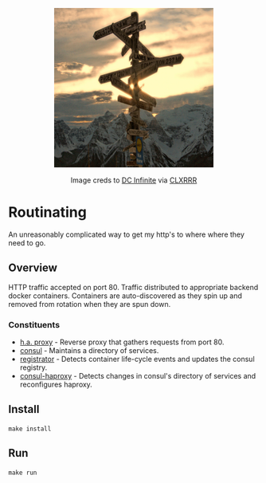 
<p align="center">
  <img width="320px" height="320px" src="https://raw.githubusercontent.com/will-ob/routinating/master/crossroads.jpg" />
</p>
<p align="center">Image creds to <a href="http://dcinfinite.com/">DC Infinite</a> via <a href="http://clxrrr.com/2014/05/02/mapping-the-streets/">CLXRRR</a></p>

Routinating
===============

An unreasonably complicated way to get my http's to where where they need to go.

Overview
------------

HTTP traffic accepted on port 80. Traffic distributed to appropriate backend docker containers.
Containers are auto-discovered as they spin up and removed from rotation when they are spun down.

### Constituents

 - [h.a. proxy](http://www.haproxy.org/) - Reverse proxy that gathers requests from port 80.
 - [consul](http://www.consul.io/) - Maintains a directory of services.
 - [registrator](https://github.com/progrium/registrator) - Detects container life-cycle events and updates the consul registry.
 - [consul-haproxy](https://github.com/hashicorp/consul-haproxy) - Detects changes in consul's directory of services and reconfigures haproxy.

Install
-----------------

```
make install
```

Run
------------------

```
make run
```

